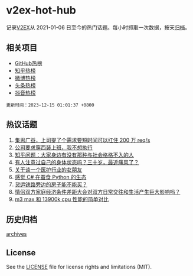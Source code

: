 # v2ex-hot-hub

 记录[V2EX](https://www.v2ex.com/)从 2021-01-06 日至今的热门话题。每小时抓取一次数据，按天[归档](archives)。
 
 ## 相关项目

- [GitHub热榜](https://github.com/it985/github-hot-hub)
- [知乎热榜](https://github.com/it985/zhihu-hot-hub)
- [微博热榜](https://github.com/it985/weibo-hot-hub)
- [头条热榜](https://github.com/it985/toutiao-hot-hub)
- [抖音热榜](https://github.com/it985/douyin-hot-hub)


 `更新时间：2023-12-15 01:01:37 +0800`

## 热议话题

1. [集思广益，上司提了个需求要短时间可以扛住 200 万 req/s](https://www.v2ex.com/t/1000267)
1. [公司要求穿西装上班，我不想执行](https://www.v2ex.com/t/1000226)
1. [知乎问题：大家身边有没有那种与社会格格不入的人](https://www.v2ex.com/t/1000214)
1. [有人注意过自己的身体状态吗？三十岁，最近痛风了？](https://www.v2ex.com/t/1000334)
1. [关于谈一个医护行业的女朋友](https://www.v2ex.com/t/1000349)
1. [感觉 C# 在蚕食 Python 的生态](https://www.v2ex.com/t/1000331)
1. [货运铁路旁边的房子能不能买？](https://www.v2ex.com/t/1000212)
1. [情侣双方家庭经济条件差距大会对双方日常交往和生活产生巨大影响吗？](https://www.v2ex.com/t/1000225)
1. [m3 max 和 13900k cpu 性能的简单对比](https://www.v2ex.com/t/1000236)

## 历史归档

[archives](archives)

## License

See the [LICENSE](LICENSE) file for license rights and limitations (MIT).

